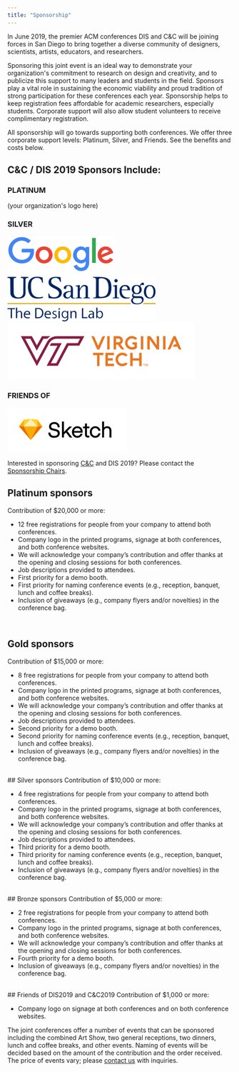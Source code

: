 ```yaml
---
title: "Sponsorship"
---
```


In June 2019, the premier ACM conferences DIS and C&C will be joining forces in San Diego to bring together a diverse community of designers, scientists, artists, educators, and researchers.

Sponsoring this joint event is an ideal way to demonstrate your organization's commitment to research on design and creativity, and to publicize this support to many leaders and students in the field. Sponsors play a vital role in sustaining the economic viability and proud tradition of strong participation for these conferences each year. Sponsorship helps to keep registration fees affordable for academic researchers, especially students. Corporate support will also allow student volunteers to receive complimentary registration.

All sponsorship will go towards supporting both conferences. We offer three corporate support levels: Platinum, Silver, and Friends. See the benefits and costs below.
</br>

## C&C / DIS 2019 Sponsors Include: </br>

### PLATINUM </br>
(your organization's logo here)

### SILVER </br>
![alt text](/img/sponsors/google.svg "Google")
![alt text](/img/sponsors/designlab.png "UC San Diego Design Lab")
![alt text](/img/sponsors/virginiatech.svg "Virginia Tech")

### FRIENDS OF </br>
![alt text](/img/sponsors/sketch.png "Sktech")


Interested in sponsoring [C&C](http://cc.acm.org/2019/) and DIS 2019? Please contact the [Sponsorship Chairs](mailto:sponsor2019@cc.acm.org).


## Platinum sponsors
Contribution of $20,000 or more:

- 12 free registrations for people from your company to attend both conferences.
- Company logo in the printed programs, signage at both conferences, and both conference websites.
- We will acknowledge your company’s contribution and offer thanks at the opening and closing sessions for both conferences.
- Job descriptions provided to attendees.
- First priority for a demo booth.
- First priority for naming conference events (e.g., reception, banquet, lunch and coffee breaks).
- Inclusion of giveaways (e.g., company flyers and/or novelties) in the conference bag.

</br>

## Gold sponsors
Contribution of $15,000 or more:

- 8 free registrations for people from your company to attend both conferences.
- Company logo in the printed programs, signage at both conferences, and both conference websites.
- We will acknowledge your company’s contribution and offer thanks at the opening and closing sessions for both conferences.
- Job descriptions provided to attendees.
- Second priority for a demo booth.
- Second priority for naming conference events (e.g., reception, banquet, lunch and coffee breaks).
- Inclusion of giveaways (e.g., company flyers and/or novelties) in the conference bag.

</br>
## Silver sponsors
Contribution of $10,000 or more:

- 4 free registrations for people from your company to attend both conferences.
- Company logo in the printed programs, signage at both conferences, and both conference websites.
- We will acknowledge your company’s contribution and offer thanks at the opening and closing sessions for both conferences.
- Job descriptions provided to attendees.
- Third priority for a demo booth.
- Third priority for naming conference events (e.g., reception, banquet, lunch and coffee breaks).
- Inclusion of giveaways (e.g., company flyers and/or novelties) in the conference bag.

</br>
## Bronze sponsors
Contribution of $5,000 or more:

- 2 free registrations for people from your company to attend both conferences.
- Company logo in the printed programs, signage at both conferences, and both conference websites.
- We will acknowledge your company’s contribution and offer thanks at the opening and closing sessions for both conferences.
- Fourth priority for a demo booth.
- Inclusion of giveaways (e.g., company flyers and/or novelties) in the conference bag.

</br>
## Friends of DIS2019 and C&C2019
Contribution of $1,000 or more:

- Company logo on signage at both conferences and on both conference websites.

The joint conferences offer a number of events that can be sponsored including the combined Art Show, two general receptions, two dinners, lunch and coffee breaks, and other events. Naming of events will be decided based on the amount of the contribution and the order received. The price of events vary; please [contact us](mailto:sponsor2019@cc.cam.org) with inquiries.
